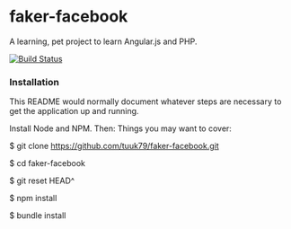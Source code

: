 # faker-facebook
A learning, pet project to learn Angular.js and PHP.

[![Build Status](https://travis-ci.org/tuuk79/pseudo-facebook.svg?branch=master)](https://travis-ci.org/tuuk79/pseudo-facebook)
### Installation
This README would normally document whatever steps are necessary to get the
application up and running.

Install Node and NPM. Then:
Things you may want to cover:

$ git clone https://github.com/tuuk79/faker-facebook.git

$ cd faker-facebook

$ git reset HEAD^

$ npm install

$ bundle install
